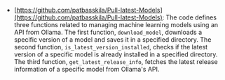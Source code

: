 

- [https://github.com/patbasskila/Pull-latest-Models](https://github.com/patbasskila/Pull-latest-Models): The code defines three functions related to managing machine learning models using an API from Ollama. The first function, `download_model`, downloads a specific version of a model and saves it in a specified directory. The second function, `is_latest_version_installed`, checks if the latest version of a specific model is already installed in a specified directory. The third function, `get_latest_release_info`, fetches the latest release information of a specific model from Ollama's API.